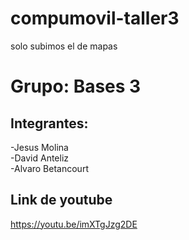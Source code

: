 # compumovil-taller3
solo subimos el de mapas 
# Grupo: Bases 3
## Integrantes:
-Jesus Molina <br>
-David Anteliz <br>
-Alvaro Betancourt <br>
## Link de youtube
https://youtu.be/imXTgJzg2DE
